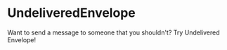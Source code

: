 # UndeliveredEnvelope
Want to send a message to someone that you shouldn't? Try Undelivered Envelope!
